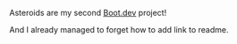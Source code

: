 Asteroids are my second [Boot.dev](https://www.boot.dev) project!  

And I already managed to forget how to add link to readme.

